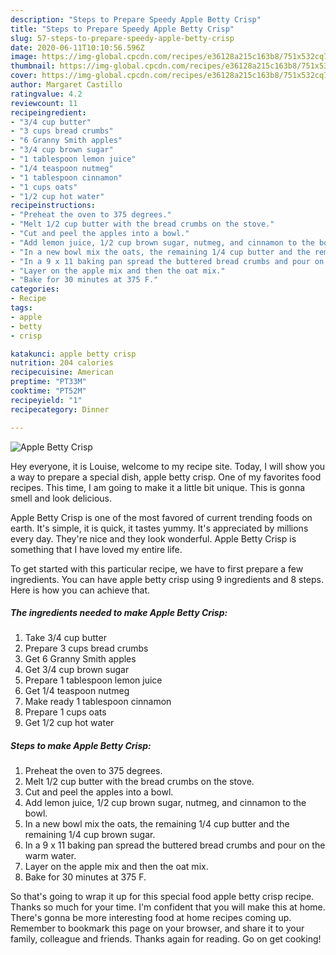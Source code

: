 ```yaml
---
description: "Steps to Prepare Speedy Apple Betty Crisp"
title: "Steps to Prepare Speedy Apple Betty Crisp"
slug: 57-steps-to-prepare-speedy-apple-betty-crisp
date: 2020-06-11T10:10:56.596Z
image: https://img-global.cpcdn.com/recipes/e36128a215c163b8/751x532cq70/apple-betty-crisp-recipe-main-photo.jpg
thumbnail: https://img-global.cpcdn.com/recipes/e36128a215c163b8/751x532cq70/apple-betty-crisp-recipe-main-photo.jpg
cover: https://img-global.cpcdn.com/recipes/e36128a215c163b8/751x532cq70/apple-betty-crisp-recipe-main-photo.jpg
author: Margaret Castillo
ratingvalue: 4.2
reviewcount: 11
recipeingredient:
- "3/4 cup butter"
- "3 cups bread crumbs"
- "6 Granny Smith apples"
- "3/4 cup brown sugar"
- "1 tablespoon lemon juice"
- "1/4 teaspoon nutmeg"
- "1 tablespoon cinnamon"
- "1 cups oats"
- "1/2 cup hot water"
recipeinstructions:
- "Preheat the oven to 375 degrees."
- "Melt 1/2 cup butter with the bread crumbs on the stove."
- "Cut and peel the apples into a bowl."
- "Add lemon juice, 1/2 cup brown sugar, nutmeg, and cinnamon to the bowl."
- "In a new bowl mix the oats, the remaining 1/4 cup butter and the remaining 1/4 cup brown sugar."
- "In a 9 x 11 baking pan spread the buttered bread crumbs and pour on the warm water."
- "Layer on the apple mix and then the oat mix."
- "Bake for 30 minutes at 375 F."
categories:
- Recipe
tags:
- apple
- betty
- crisp

katakunci: apple betty crisp 
nutrition: 204 calories
recipecuisine: American
preptime: "PT33M"
cooktime: "PT52M"
recipeyield: "1"
recipecategory: Dinner

---
```



![Apple Betty Crisp](https://img-global.cpcdn.com/recipes/e36128a215c163b8/751x532cq70/apple-betty-crisp-recipe-main-photo.jpg)

Hey everyone, it is Louise, welcome to my recipe site. Today, I will show you a way to prepare a special dish, apple betty crisp. One of my favorites food recipes. This time, I am going to make it a little bit unique. This is gonna smell and look delicious.

Apple Betty Crisp is one of the most favored of current trending foods on earth. It's simple, it is quick, it tastes yummy. It's appreciated by millions every day. They're nice and they look wonderful. Apple Betty Crisp is something that I have loved my entire life.




To get started with this particular recipe, we have to first prepare a few ingredients. You can have apple betty crisp using 9 ingredients and 8 steps. Here is how you can achieve that.

##### The ingredients needed to make Apple Betty Crisp:

1. Take 3/4 cup butter
1. Prepare 3 cups bread crumbs
1. Get 6 Granny Smith apples
1. Get 3/4 cup brown sugar
1. Prepare 1 tablespoon lemon juice
1. Get 1/4 teaspoon nutmeg
1. Make ready 1 tablespoon cinnamon
1. Prepare 1 cups oats
1. Get 1/2 cup hot water




##### Steps to make Apple Betty Crisp:

1. Preheat the oven to 375 degrees.
1. Melt 1/2 cup butter with the bread crumbs on the stove.
1. Cut and peel the apples into a bowl.
1. Add lemon juice, 1/2 cup brown sugar, nutmeg, and cinnamon to the bowl.
1. In a new bowl mix the oats, the remaining 1/4 cup butter and the remaining 1/4 cup brown sugar.
1. In a 9 x 11 baking pan spread the buttered bread crumbs and pour on the warm water.
1. Layer on the apple mix and then the oat mix.
1. Bake for 30 minutes at 375 F.




So that's going to wrap it up for this special food apple betty crisp recipe. Thanks so much for your time. I'm confident that you will make this at home. There's gonna be more interesting food at home recipes coming up. Remember to bookmark this page on your browser, and share it to your family, colleague and friends. Thanks again for reading. Go on get cooking!

